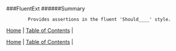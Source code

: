 ###FluentExt
######Summary

            Provides assertions in the fluent 'Should____' style.
            

[Home](../../README.md) | [Table of Contents](../../TableOfContents.md) | 


[Home](../../README.md) | [Table of Contents](../../TableOfContents.md) | 

